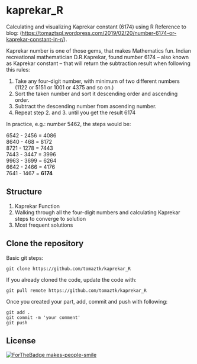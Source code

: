 # kaprekar_R
Calculating and visualizing Kaprekar constant (6174) using R
Reference to blog: (https://tomaztsql.wordpress.com/2019/02/20/number-6174-or-kaprekar-constant-in-r/).

Kaprekar number is one of those gems, that makes Mathematics fun. Indian recreational mathematician D.R.Kaprekar, found number 6174 – also known as Kaprekar constant – that will return the subtraction result when following this rules:

1. Take any four-digit number, with minimum of two different numbers (1122 or 5151 or 1001 or 4375 and so on.)
1. Sort the taken number and sort it descending order and ascending order.
1. Subtract the descending number from ascending number.
1. Repeat step 2. and 3. until you get the result 6174

In practice, e.g.: number 5462, the steps would be:

6542 - 2456 = 4086   
8640 -  468 = 8172   
8721 - 1278 = 7443   
7443 - 3447 = 3996   
9963 - 3699 = 6264   
6642 - 2466 = 4176   
7641 - 1467 = **6174**    

## Structure

1. Kaprekar Function
1. Walking through all the four-digit numbers and calculating Kaprekar steps to converge to solution
1. Most frequent solutions

## Clone the repository

Basic git steps:
```
git clone https://github.com/tomaztk/kaprekar_R

```

If you already cloned the code, update the code with:

```
git pull remote https://github.com/tomaztk/kaprekar_R

```

Once you created your part, add, commit and push with following:

```
git add .
git commit -m 'your comment'
git push
```

## License

[![ForTheBadge makes-people-smile](http://ForTheBadge.com/images/badges/makes-people-smile.svg)](http://ForTheBadge.com)
